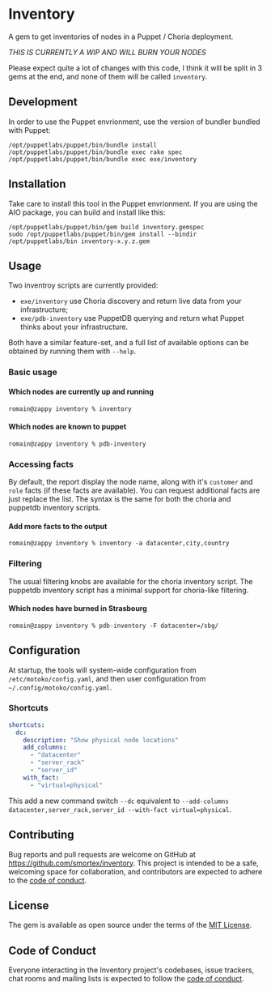 # Inventory

A gem to get inventories of nodes in a Puppet / Choria deployment.

*THIS IS CURRENTLY A WIP AND WILL BURN YOUR NODES*

Please expect quite a lot of changes with this code, I think it will be split in 3 gems at the end, and none of them will be called `inventory`.

## Development

In order to use the Puppet envrionment, use the version of bundler bundled with Puppet:

```
/opt/puppetlabs/puppet/bin/bundle install
/opt/puppetlabs/puppet/bin/bundle exec rake spec
/opt/puppetlabs/puppet/bin/bundle exec exe/inventory
```

## Installation

Take care to install this tool in the Puppet envrionment.  If you are using the AIO package, you can build and install like this:

```
/opt/puppetlabs/puppet/bin/gem build inventory.gemspec
sudo /opt/puppetlabs/puppet/bin/gem install --bindir /opt/puppetlabs/bin inventory-x.y.z.gem
```

## Usage

Two inventroy scripts are currently provided:

* `exe/inventory` use Choria discovery and return live data from your infrastructure;
* `exe/pdb-inventory` use PuppetDB querying and return what Puppet thinks about your infrastructure.

Both have a similar feature-set, and a full list of available options can be obtained by running them with `--help`.

### Basic usage

#### Which nodes are currently up and running

```sh-session
romain@zappy inventory % inventory
```

#### Which nodes are known to puppet

```sh-session
romain@zappy inventory % pdb-inventory
```

### Accessing facts

By default, the report display the node name, along with it's `customer` and `role` facts (if these facts are available).  You can request additional facts are just replace the list.  The syntax is the same for both the choria and puppetdb inventory scripts.

#### Add more facts to the output

```sh-session
romain@zappy inventory % inventory -a datacenter,city,country
```

### Filtering

The usual filtering knobs are available for the choria inventory script.  The puppetdb inventory script has a minimal support for choria-like filtering.

#### Which nodes have burned in Strasbourg

```sh-session
romain@zappy inventory % pdb-inventory -F datacenter=/sbg/
```
## Configuration

At startup, the tools will system-wide configuration from `/etc/motoko/config.yaml`, and then user configuration from `~/.config/motoko/config.yaml`.

### Shortcuts

```yaml
shortcuts:
  dc:
    description: "Show physical node locations"
    add_columns:
      - "datacenter"
      - "server_rack"
      - "server_id"
    with_fact:
      - "virtual=physical"
```

This add a new command switch `--dc` equivalent to `--add-columns datacenter,server_rack,server_id --with-fact virtual=physical`.

## Contributing

Bug reports and pull requests are welcome on GitHub at https://github.com/smortex/inventory. This project is intended to be a safe, welcoming space for collaboration, and contributors are expected to adhere to the [code of conduct](https://github.com/smortex/inventory/blob/master/CODE_OF_CONDUCT.md).


## License

The gem is available as open source under the terms of the [MIT License](https://opensource.org/licenses/MIT).

## Code of Conduct

Everyone interacting in the Inventory project's codebases, issue trackers, chat rooms and mailing lists is expected to follow the [code of conduct](https://github.com/smortex/inventory/blob/master/CODE_OF_CONDUCT.md).
